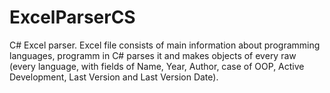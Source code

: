 # ExcelParserCS
C# Excel parser. Excel file consists of main information about programming languages, programm in C# parses it and makes objects of every raw (every language, with fields of 
Name, Year, Author, case of OOP, Active Development, Last Version and Last Version Date).
